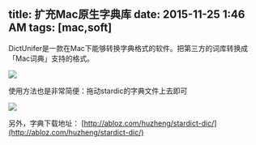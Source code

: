 title: 扩充Mac原生字典库
date: 2015-11-25 1:46 AM
tags: [mac,soft]
---
DictUnifer是一款在Mac下能够转换字典格式的软件。把第三方的词库转换成「Mac词典」支持的格式。

<!--more-->
![](http://harchiko.qiniudn.com/Screen%20Shot%202015-11-25%20at%201.39.29%20AM.png)

使用方法也是非常简便：拖动stardic的字典文件上去即可

![](http://harchiko.qiniudn.com/Dictunifier.gif)


另外，字典下载地址： [http://abloz.com/huzheng/stardict-dic/](http://abloz.com/huzheng/stardict-dic/)
